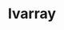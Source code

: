 ---
title: "lvarray"
layout: cache
categories: [package, develop]
meta: {"compilers": ["gcc@13.2.0", "gcc@7.5.0"], "num_specs": 42, "num_specs_by_stack": {"radiuss": 42, "root": 42}, "oss": ["ubuntu18.04", "ubuntu24.04"], "platforms": ["linux"], "stacks": ["radiuss", "root"], "targets": ["x86_64_v3"], "versions": ["0.2.2"]}
spec_details: [{"compiler": "gcc@7.5.0", "hash": "24pyfqxf5fdwomgzol5a4qunfeqqnsnx", "os": "ubuntu18.04", "platform": "linux", "size": "-", "stacks": ["radiuss", "root"], "target": "x86_64_v3", "variants": ["+addr2line", "~benchmarks", "build_system=cmake", "build_type=Release", "~caliper", "~chai", "~cuda", "~docs", "~examples", "generator=make", "~ipo", "~pylvarray", "+shared", "~tests", "~umpire"], "versions": ["0.2.2"]}, {"compiler": "gcc@13.2.0", "hash": "3gfkqqgo3kq5t4s4nrmsukwycub3rpox", "os": "ubuntu24.04", "platform": "linux", "size": "-", "stacks": ["radiuss", "root"], "target": "x86_64_v3", "variants": ["+addr2line", "~benchmarks", "build_system=cmake", "build_type=Release", "~caliper", "~chai", "commit=3f7bacf5a4e967d4628b860132f5c29673314d3a", "~cuda", "~docs", "~examples", "generator=make", "~ipo", "~pylvarray", "+shared", "~tests", "~umpire"], "versions": ["0.2.2"]}, {"compiler": "gcc@7.5.0", "hash": "3tbbvls7u7c3zc5ue3yrdkzs5wakfim4", "os": "ubuntu18.04", "platform": "linux", "size": "-", "stacks": ["radiuss", "root"], "target": "x86_64_v3", "variants": ["+addr2line", "~benchmarks", "build_system=cmake", "build_type=Release", "~caliper", "~chai", "commit=3f7bacf5a4e967d4628b860132f5c29673314d3a", "~cuda", "~docs", "~examples", "generator=make", "~ipo", "~pylvarray", "+shared", "~tests", "~umpire"], "versions": ["0.2.2"]}, {"compiler": "gcc@7.5.0", "hash": "4lnry7oqc3jmvw4ibptrimxld32hjf3c", "os": "ubuntu18.04", "platform": "linux", "size": "-", "stacks": ["radiuss", "root"], "target": "x86_64_v3", "variants": ["+addr2line", "~benchmarks", "build_system=cmake", "build_type=Release", "~caliper", "~chai", "commit=3f7bacf5a4e967d4628b860132f5c29673314d3a", "~cuda", "~docs", "~examples", "generator=make", "~ipo", "~pylvarray", "+shared", "~tests", "~umpire"], "versions": ["0.2.2"]}, {"compiler": "gcc@7.5.0", "hash": "4ojg4fq6rey2hfj2bgd3ctvpslvv4i4z", "os": "ubuntu18.04", "platform": "linux", "size": "-", "stacks": ["radiuss", "root"], "target": "x86_64_v3", "variants": ["+addr2line", "~benchmarks", "build_system=cmake", "build_type=Release", "~caliper", "~chai", "commit=3f7bacf5a4e967d4628b860132f5c29673314d3a", "~cuda", "~docs", "~examples", "generator=make", "~ipo", "~pylvarray", "+shared", "~tests", "~umpire"], "versions": ["0.2.2"]}, {"compiler": "gcc@7.5.0", "hash": "7424vtydj345z3rblelrxxt4pfpu2uu7", "os": "ubuntu18.04", "platform": "linux", "size": "-", "stacks": ["radiuss", "root"], "target": "x86_64_v3", "variants": ["+addr2line", "~benchmarks", "build_system=cmake", "build_type=Release", "~caliper", "~chai", "commit=3f7bacf5a4e967d4628b860132f5c29673314d3a", "~cuda", "~docs", "~examples", "generator=make", "~ipo", "~pylvarray", "+shared", "~tests", "~umpire"], "versions": ["0.2.2"]}, {"compiler": "gcc@13.2.0", "hash": "7b6tro24hlz7aku2xzjjop6dlizjimwd", "os": "ubuntu24.04", "platform": "linux", "size": "-", "stacks": ["radiuss", "root"], "target": "x86_64_v3", "variants": ["+addr2line", "~benchmarks", "build_system=cmake", "build_type=Release", "~caliper", "~chai", "commit=3f7bacf5a4e967d4628b860132f5c29673314d3a", "~cuda", "~docs", "~examples", "generator=make", "~ipo", "~pylvarray", "+shared", "~tests", "~umpire"], "versions": ["0.2.2"]}, {"compiler": "gcc@13.2.0", "hash": "auzbegrh2g4nkao4phlm46e635vyiyit", "os": "ubuntu24.04", "platform": "linux", "size": "-", "stacks": ["radiuss", "root"], "target": "x86_64_v3", "variants": ["+addr2line", "~benchmarks", "build_system=cmake", "build_type=Release", "~caliper", "~chai", "commit=3f7bacf5a4e967d4628b860132f5c29673314d3a", "~cuda", "~docs", "~examples", "generator=make", "~ipo", "~pylvarray", "+shared", "~tests", "~umpire"], "versions": ["0.2.2"]}, {"compiler": "gcc@13.2.0", "hash": "b3mal6pgcfgckwliovjmwpyn5ivncqz5", "os": "ubuntu24.04", "platform": "linux", "size": "-", "stacks": ["radiuss", "root"], "target": "x86_64_v3", "variants": ["+addr2line", "~benchmarks", "build_system=cmake", "build_type=Release", "~caliper", "~chai", "commit=3f7bacf5a4e967d4628b860132f5c29673314d3a", "~cuda", "~docs", "~examples", "generator=make", "~ipo", "~pylvarray", "+shared", "~tests", "~umpire"], "versions": ["0.2.2"]}, {"compiler": "gcc@7.5.0", "hash": "b3tiyiubhfokfwuz6k3wbtyjirxgovyt", "os": "ubuntu18.04", "platform": "linux", "size": "-", "stacks": ["radiuss", "root"], "target": "x86_64_v3", "variants": ["+addr2line", "~benchmarks", "build_system=cmake", "build_type=Release", "~caliper", "~chai", "commit=3f7bacf5a4e967d4628b860132f5c29673314d3a", "~cuda", "~docs", "~examples", "generator=make", "~ipo", "~pylvarray", "+shared", "~tests", "~umpire"], "versions": ["0.2.2"]}, {"compiler": "gcc@7.5.0", "hash": "buh5befczefwh7o7v4e2jpvzwt4ljssx", "os": "ubuntu18.04", "platform": "linux", "size": "-", "stacks": ["radiuss", "root"], "target": "x86_64_v3", "variants": ["+addr2line", "~benchmarks", "build_system=cmake", "build_type=Release", "~caliper", "~chai", "commit=3f7bacf5a4e967d4628b860132f5c29673314d3a", "~cuda", "~docs", "~examples", "generator=make", "~ipo", "~pylvarray", "+shared", "~tests", "~umpire"], "versions": ["0.2.2"]}, {"compiler": "gcc@7.5.0", "hash": "bwbczukkqoxfzi3sktnwmc3xd7ilwgkl", "os": "ubuntu18.04", "platform": "linux", "size": "-", "stacks": ["radiuss", "root"], "target": "x86_64_v3", "variants": ["+addr2line", "~benchmarks", "build_system=cmake", "build_type=Release", "~caliper", "~chai", "commit=3f7bacf5a4e967d4628b860132f5c29673314d3a", "~cuda", "~docs", "~examples", "generator=make", "~ipo", "~pylvarray", "+shared", "~tests", "~umpire"], "versions": ["0.2.2"]}, {"compiler": "gcc@7.5.0", "hash": "cmih4waw4ydczc45uk4utmlqszhs2t2n", "os": "ubuntu18.04", "platform": "linux", "size": "-", "stacks": ["radiuss", "root"], "target": "x86_64_v3", "variants": ["+addr2line", "~benchmarks", "build_system=cmake", "build_type=Release", "~caliper", "~chai", "commit=3f7bacf5a4e967d4628b860132f5c29673314d3a", "~cuda", "~docs", "~examples", "generator=make", "~ipo", "~pylvarray", "+shared", "~tests", "~umpire"], "versions": ["0.2.2"]}, {"compiler": "gcc@7.5.0", "hash": "cs6v5zvauodytcd6hmkkpxnn2nwf4jmx", "os": "ubuntu18.04", "platform": "linux", "size": "-", "stacks": ["radiuss", "root"], "target": "x86_64_v3", "variants": ["+addr2line", "~benchmarks", "build_system=cmake", "build_type=Release", "~caliper", "~chai", "~cuda", "~docs", "~examples", "generator=make", "~ipo", "~pylvarray", "+shared", "~tests", "~umpire"], "versions": ["0.2.2"]}, {"compiler": "gcc@7.5.0", "hash": "ctw3jblaz6gdipqmwiqg6ejopz4cmygx", "os": "ubuntu18.04", "platform": "linux", "size": "-", "stacks": ["radiuss", "root"], "target": "x86_64_v3", "variants": ["+addr2line", "~benchmarks", "build_system=cmake", "build_type=Release", "~caliper", "~chai", "~cuda", "~docs", "~examples", "generator=make", "~ipo", "~pylvarray", "+shared", "~tests", "~umpire"], "versions": ["0.2.2"]}, {"compiler": "gcc@7.5.0", "hash": "e4bptcpkxokou6a2fwnzw3ifpefdfdpt", "os": "ubuntu18.04", "platform": "linux", "size": "-", "stacks": ["radiuss", "root"], "target": "x86_64_v3", "variants": ["+addr2line", "~benchmarks", "build_system=cmake", "build_type=Release", "~caliper", "~chai", "commit=3f7bacf5a4e967d4628b860132f5c29673314d3a", "~cuda", "~docs", "~examples", "generator=make", "~ipo", "~pylvarray", "+shared", "~tests", "~umpire"], "versions": ["0.2.2"]}, {"compiler": "gcc@13.2.0", "hash": "ewezci2zkl4kuou544ouyu4uye7z6gjb", "os": "ubuntu24.04", "platform": "linux", "size": "-", "stacks": ["radiuss", "root"], "target": "x86_64_v3", "variants": ["+addr2line", "~benchmarks", "build_system=cmake", "build_type=Release", "~caliper", "~chai", "commit=3f7bacf5a4e967d4628b860132f5c29673314d3a", "~cuda", "~docs", "~examples", "generator=make", "~ipo", "~pylvarray", "+shared", "~tests", "~umpire"], "versions": ["0.2.2"]}, {"compiler": "gcc@13.2.0", "hash": "gkmdzdf43m7bvyntzs7z2upkyrxujeke", "os": "ubuntu24.04", "platform": "linux", "size": "-", "stacks": ["radiuss", "root"], "target": "x86_64_v3", "variants": ["+addr2line", "~benchmarks", "build_system=cmake", "build_type=Release", "~caliper", "~chai", "commit=3f7bacf5a4e967d4628b860132f5c29673314d3a", "~cuda", "~docs", "~examples", "generator=make", "~ipo", "~pylvarray", "+shared", "~tests", "~umpire"], "versions": ["0.2.2"]}, {"compiler": "gcc@7.5.0", "hash": "grskidickephyjgxyxodm2k77smwlzd5", "os": "ubuntu18.04", "platform": "linux", "size": "-", "stacks": ["radiuss", "root"], "target": "x86_64_v3", "variants": ["+addr2line", "~benchmarks", "build_system=cmake", "build_type=Release", "~caliper", "~chai", "commit=3f7bacf5a4e967d4628b860132f5c29673314d3a", "~cuda", "~docs", "~examples", "generator=make", "~ipo", "~pylvarray", "+shared", "~tests", "~umpire"], "versions": ["0.2.2"]}, {"compiler": "gcc@7.5.0", "hash": "gzirdcnvxie4zivaqkiwoga4smyofkoh", "os": "ubuntu18.04", "platform": "linux", "size": "-", "stacks": ["radiuss", "root"], "target": "x86_64_v3", "variants": ["+addr2line", "~benchmarks", "build_system=cmake", "build_type=Release", "~caliper", "~chai", "~cuda", "~docs", "~examples", "generator=make", "~ipo", "~pylvarray", "+shared", "~tests", "~umpire"], "versions": ["0.2.2"]}, {"compiler": "gcc@7.5.0", "hash": "hwbjn6umih5usktj6g3m2ayfiuppzrj7", "os": "ubuntu18.04", "platform": "linux", "size": "-", "stacks": ["radiuss", "root"], "target": "x86_64_v3", "variants": ["+addr2line", "~benchmarks", "build_system=cmake", "build_type=Release", "~caliper", "~chai", "commit=3f7bacf5a4e967d4628b860132f5c29673314d3a", "~cuda", "~docs", "~examples", "generator=make", "~ipo", "~pylvarray", "+shared", "~tests", "~umpire"], "versions": ["0.2.2"]}, {"compiler": "gcc@7.5.0", "hash": "iptjyb4pinh4pilvmgqtrrrxuhvn4tzm", "os": "ubuntu18.04", "platform": "linux", "size": "-", "stacks": ["radiuss", "root"], "target": "x86_64_v3", "variants": ["+addr2line", "~benchmarks", "build_system=cmake", "build_type=Release", "~caliper", "~chai", "commit=3f7bacf5a4e967d4628b860132f5c29673314d3a", "~cuda", "~docs", "~examples", "generator=make", "~ipo", "~pylvarray", "+shared", "~tests", "~umpire"], "versions": ["0.2.2"]}, {"compiler": "gcc@7.5.0", "hash": "j7rpcicflcdaw2w7tnb2j5kleeq5aclz", "os": "ubuntu18.04", "platform": "linux", "size": "-", "stacks": ["radiuss", "root"], "target": "x86_64_v3", "variants": ["+addr2line", "~benchmarks", "build_system=cmake", "build_type=Release", "~caliper", "~chai", "~cuda", "~docs", "~examples", "generator=make", "~ipo", "~pylvarray", "+shared", "~tests", "~umpire"], "versions": ["0.2.2"]}, {"compiler": "gcc@7.5.0", "hash": "k4tahi7k77ku3sggfzohvbao7h7p4jqz", "os": "ubuntu18.04", "platform": "linux", "size": "-", "stacks": ["radiuss", "root"], "target": "x86_64_v3", "variants": ["+addr2line", "~benchmarks", "build_system=cmake", "build_type=Release", "~caliper", "~chai", "~cuda", "~docs", "~examples", "generator=make", "~ipo", "~pylvarray", "+shared", "~tests", "~umpire"], "versions": ["0.2.2"]}, {"compiler": "gcc@7.5.0", "hash": "kehdtqgk3ipuphi6s4p7pnqn5osn3luo", "os": "ubuntu18.04", "platform": "linux", "size": "-", "stacks": ["radiuss", "root"], "target": "x86_64_v3", "variants": ["+addr2line", "~benchmarks", "build_system=cmake", "build_type=Release", "~caliper", "~chai", "commit=3f7bacf5a4e967d4628b860132f5c29673314d3a", "~cuda", "~docs", "~examples", "generator=make", "~ipo", "~pylvarray", "+shared", "~tests", "~umpire"], "versions": ["0.2.2"]}, {"compiler": "gcc@7.5.0", "hash": "mh47wsynoz6w7pdmw2jsiyz4qwl76pwj", "os": "ubuntu18.04", "platform": "linux", "size": "-", "stacks": ["radiuss", "root"], "target": "x86_64_v3", "variants": ["+addr2line", "~benchmarks", "build_system=cmake", "build_type=Release", "~caliper", "~chai", "~cuda", "~docs", "~examples", "generator=make", "~ipo", "~pylvarray", "+shared", "~tests", "~umpire"], "versions": ["0.2.2"]}, {"compiler": "gcc@7.5.0", "hash": "o7yeq53rl5oqlliu2yeeonbrb7kgtbae", "os": "ubuntu18.04", "platform": "linux", "size": "-", "stacks": ["radiuss", "root"], "target": "x86_64_v3", "variants": ["+addr2line", "~benchmarks", "build_system=cmake", "build_type=Release", "~caliper", "~chai", "~cuda", "~docs", "~examples", "generator=make", "~ipo", "~pylvarray", "+shared", "~tests", "~umpire"], "versions": ["0.2.2"]}, {"compiler": "gcc@7.5.0", "hash": "onm7k47ziof545zmut4ooixsfbvoi3g7", "os": "ubuntu18.04", "platform": "linux", "size": "-", "stacks": ["radiuss", "root"], "target": "x86_64_v3", "variants": ["+addr2line", "~benchmarks", "build_system=cmake", "build_type=Release", "~caliper", "~chai", "~cuda", "~docs", "~examples", "generator=make", "~ipo", "~pylvarray", "+shared", "~tests", "~umpire"], "versions": ["0.2.2"]}, {"compiler": "gcc@7.5.0", "hash": "p2u4qa2n3ago3dzld2aacauvd76o62uu", "os": "ubuntu18.04", "platform": "linux", "size": "-", "stacks": ["radiuss", "root"], "target": "x86_64_v3", "variants": ["+addr2line", "~benchmarks", "build_system=cmake", "build_type=Release", "~caliper", "~chai", "~cuda", "~docs", "~examples", "generator=make", "~ipo", "~pylvarray", "+shared", "~tests", "~umpire"], "versions": ["0.2.2"]}, {"compiler": "gcc@7.5.0", "hash": "prm72jxadvszs4obgusfxcmjsrirbscn", "os": "ubuntu18.04", "platform": "linux", "size": "-", "stacks": ["radiuss", "root"], "target": "x86_64_v3", "variants": ["+addr2line", "~benchmarks", "build_system=cmake", "build_type=Release", "~caliper", "~chai", "~cuda", "~docs", "~examples", "generator=make", "~ipo", "~pylvarray", "+shared", "~tests", "~umpire"], "versions": ["0.2.2"]}, {"compiler": "gcc@7.5.0", "hash": "qhkqzhviaewm6qwiyyvnrexwuonqktit", "os": "ubuntu18.04", "platform": "linux", "size": "-", "stacks": ["radiuss", "root"], "target": "x86_64_v3", "variants": ["+addr2line", "~benchmarks", "build_system=cmake", "build_type=Release", "~caliper", "~chai", "~cuda", "~docs", "~examples", "generator=make", "~ipo", "~pylvarray", "+shared", "~tests", "~umpire"], "versions": ["0.2.2"]}, {"compiler": "gcc@13.2.0", "hash": "t7sooypiu7rsqgwku4ixk7iz3iwwx56a", "os": "ubuntu24.04", "platform": "linux", "size": "-", "stacks": ["radiuss", "root"], "target": "x86_64_v3", "variants": ["+addr2line", "~benchmarks", "build_system=cmake", "build_type=Release", "~caliper", "~chai", "commit=3f7bacf5a4e967d4628b860132f5c29673314d3a", "~cuda", "~docs", "~examples", "generator=make", "~ipo", "~pylvarray", "+shared", "~tests", "~umpire"], "versions": ["0.2.2"]}, {"compiler": "gcc@13.2.0", "hash": "tqxpwjptb5ilvg633aetthkrao3clm3b", "os": "ubuntu24.04", "platform": "linux", "size": "-", "stacks": ["radiuss", "root"], "target": "x86_64_v3", "variants": ["+addr2line", "~benchmarks", "build_system=cmake", "build_type=Release", "~caliper", "~chai", "commit=3f7bacf5a4e967d4628b860132f5c29673314d3a", "~cuda", "~docs", "~examples", "generator=make", "~ipo", "~pylvarray", "+shared", "~tests", "~umpire"], "versions": ["0.2.2"]}, {"compiler": "gcc@7.5.0", "hash": "txwtgcb3ko253jmf74jb7p3qjp6o7hsp", "os": "ubuntu18.04", "platform": "linux", "size": "-", "stacks": ["radiuss", "root"], "target": "x86_64_v3", "variants": ["+addr2line", "~benchmarks", "build_system=cmake", "build_type=Release", "~caliper", "~chai", "~cuda", "~docs", "~examples", "generator=make", "~ipo", "~pylvarray", "+shared", "~tests", "~umpire"], "versions": ["0.2.2"]}, {"compiler": "gcc@13.2.0", "hash": "uhx7u6mcwrnr4lt2piedwfahcdbyqrq7", "os": "ubuntu24.04", "platform": "linux", "size": "-", "stacks": ["radiuss", "root"], "target": "x86_64_v3", "variants": ["+addr2line", "~benchmarks", "build_system=cmake", "build_type=Release", "~caliper", "~chai", "commit=3f7bacf5a4e967d4628b860132f5c29673314d3a", "~cuda", "~docs", "~examples", "generator=make", "~ipo", "~pylvarray", "+shared", "~tests", "~umpire"], "versions": ["0.2.2"]}, {"compiler": "gcc@7.5.0", "hash": "utt2fpka2obf6pjx3od5rscpypij72ct", "os": "ubuntu18.04", "platform": "linux", "size": "-", "stacks": ["radiuss", "root"], "target": "x86_64_v3", "variants": ["+addr2line", "~benchmarks", "build_system=cmake", "build_type=Release", "~caliper", "~chai", "commit=3f7bacf5a4e967d4628b860132f5c29673314d3a", "~cuda", "~docs", "~examples", "generator=make", "~ipo", "~pylvarray", "+shared", "~tests", "~umpire"], "versions": ["0.2.2"]}, {"compiler": "gcc@13.2.0", "hash": "xb5bjybbylt2gbrgzg4psk5ap6xwrb3d", "os": "ubuntu24.04", "platform": "linux", "size": "-", "stacks": ["radiuss", "root"], "target": "x86_64_v3", "variants": ["+addr2line", "~benchmarks", "build_system=cmake", "build_type=Release", "~caliper", "~chai", "commit=3f7bacf5a4e967d4628b860132f5c29673314d3a", "~cuda", "~docs", "~examples", "generator=make", "~ipo", "~pylvarray", "+shared", "~tests", "~umpire"], "versions": ["0.2.2"]}, {"compiler": "gcc@7.5.0", "hash": "xe2r6bgrgsxvqmblednvv2keknzmleks", "os": "ubuntu18.04", "platform": "linux", "size": "-", "stacks": ["radiuss", "root"], "target": "x86_64_v3", "variants": ["+addr2line", "~benchmarks", "build_system=cmake", "build_type=Release", "~caliper", "~chai", "~cuda", "~docs", "~examples", "generator=make", "~ipo", "~pylvarray", "+shared", "~tests", "~umpire"], "versions": ["0.2.2"]}, {"compiler": "gcc@7.5.0", "hash": "xnbmau3byaxfi2ndovelz4f4f37lvjdw", "os": "ubuntu18.04", "platform": "linux", "size": "-", "stacks": ["radiuss", "root"], "target": "x86_64_v3", "variants": ["+addr2line", "~benchmarks", "build_system=cmake", "build_type=Release", "~caliper", "~chai", "~cuda", "~docs", "~examples", "generator=make", "~ipo", "~pylvarray", "+shared", "~tests", "~umpire"], "versions": ["0.2.2"]}, {"compiler": "gcc@7.5.0", "hash": "ytsbj2ar7sz57kor724toquzj7ex5zix", "os": "ubuntu18.04", "platform": "linux", "size": "-", "stacks": ["radiuss", "root"], "target": "x86_64_v3", "variants": ["+addr2line", "~benchmarks", "build_system=cmake", "build_type=Release", "~caliper", "~chai", "commit=3f7bacf5a4e967d4628b860132f5c29673314d3a", "~cuda", "~docs", "~examples", "generator=make", "~ipo", "~pylvarray", "+shared", "~tests", "~umpire"], "versions": ["0.2.2"]}, {"compiler": "gcc@13.2.0", "hash": "z7shpq43rmtlxhcw6a64l74itmwoqd6n", "os": "ubuntu24.04", "platform": "linux", "size": "-", "stacks": ["radiuss", "root"], "target": "x86_64_v3", "variants": ["+addr2line", "~benchmarks", "build_system=cmake", "build_type=Release", "~caliper", "~chai", "commit=3f7bacf5a4e967d4628b860132f5c29673314d3a", "~cuda", "~docs", "~examples", "generator=make", "~ipo", "~pylvarray", "+shared", "~tests", "~umpire"], "versions": ["0.2.2"]}, {"compiler": "gcc@7.5.0", "hash": "zw7bld3kvcsntdyrw7p4f4yjtcjom3an", "os": "ubuntu18.04", "platform": "linux", "size": "-", "stacks": ["radiuss", "root"], "target": "x86_64_v3", "variants": ["+addr2line", "~benchmarks", "build_system=cmake", "build_type=Release", "~caliper", "~chai", "~cuda", "~docs", "~examples", "generator=make", "~ipo", "~pylvarray", "+shared", "~tests", "~umpire"], "versions": ["0.2.2"]}]
---